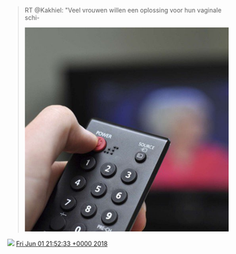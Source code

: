 > RT @Kakhiel: "Veel vrouwen willen een oplossing voor hun vaginale schi\- 
> 
> ![](../../media/1002669251927379968-DejEWmLW4AIhXIm.jpg)

<img src="../../media/tweet.ico" width="12" /> [Fri Jun 01 21:52:33 +0000 2018](https://twitter.com/DromerDenker/status/1002669251927379968)